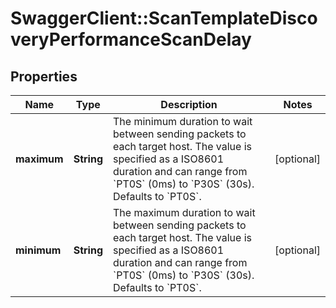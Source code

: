 # SwaggerClient::ScanTemplateDiscoveryPerformanceScanDelay

## Properties
Name | Type | Description | Notes
------------ | ------------- | ------------- | -------------
**maximum** | **String** | The minimum duration to wait between sending packets to each target host. The value is specified as a ISO8601 duration and can range from &#x60;PT0S&#x60; (0ms) to &#x60;P30S&#x60; (30s). Defaults to &#x60;PT0S&#x60;. | [optional] 
**minimum** | **String** | The maximum duration to wait between sending packets to each target host. The value is specified as a ISO8601 duration and can range from &#x60;PT0S&#x60; (0ms) to &#x60;P30S&#x60; (30s). Defaults to &#x60;PT0S&#x60;. | [optional] 

